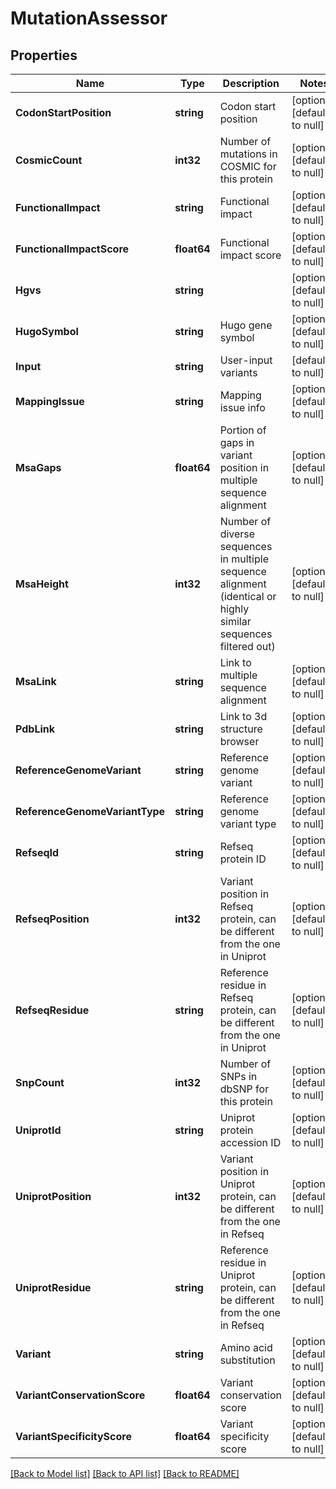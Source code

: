 # MutationAssessor

## Properties
Name | Type | Description | Notes
------------ | ------------- | ------------- | -------------
**CodonStartPosition** | **string** | Codon start position | [optional] [default to null]
**CosmicCount** | **int32** | Number of mutations in COSMIC for this protein | [optional] [default to null]
**FunctionalImpact** | **string** | Functional impact | [optional] [default to null]
**FunctionalImpactScore** | **float64** | Functional impact score | [optional] [default to null]
**Hgvs** | **string** |  | [optional] [default to null]
**HugoSymbol** | **string** | Hugo gene symbol | [optional] [default to null]
**Input** | **string** | User-input variants | [default to null]
**MappingIssue** | **string** | Mapping issue info | [optional] [default to null]
**MsaGaps** | **float64** | Portion of gaps in variant position in multiple sequence alignment | [optional] [default to null]
**MsaHeight** | **int32** | Number of diverse sequences in multiple sequence alignment (identical or highly similar sequences filtered out) | [optional] [default to null]
**MsaLink** | **string** | Link to multiple sequence alignment | [optional] [default to null]
**PdbLink** | **string** | Link to 3d structure browser | [optional] [default to null]
**ReferenceGenomeVariant** | **string** | Reference genome variant | [optional] [default to null]
**ReferenceGenomeVariantType** | **string** | Reference genome variant type | [optional] [default to null]
**RefseqId** | **string** | Refseq protein ID | [optional] [default to null]
**RefseqPosition** | **int32** | Variant position in Refseq protein, can be different from the one in Uniprot | [optional] [default to null]
**RefseqResidue** | **string** | Reference residue in Refseq protein, can be different from the one in Uniprot | [optional] [default to null]
**SnpCount** | **int32** | Number of SNPs in dbSNP for this protein | [optional] [default to null]
**UniprotId** | **string** | Uniprot protein accession ID | [optional] [default to null]
**UniprotPosition** | **int32** | Variant position in Uniprot protein, can be different from the one in Refseq | [optional] [default to null]
**UniprotResidue** | **string** | Reference residue in Uniprot protein, can be different from the one in Refseq | [optional] [default to null]
**Variant** | **string** | Amino acid substitution | [optional] [default to null]
**VariantConservationScore** | **float64** | Variant conservation score | [optional] [default to null]
**VariantSpecificityScore** | **float64** | Variant specificity score | [optional] [default to null]

[[Back to Model list]](../README.md#documentation-for-models) [[Back to API list]](../README.md#documentation-for-api-endpoints) [[Back to README]](../README.md)


